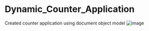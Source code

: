 # Dynamic_Counter_Application
Created counter application using document object model
![image](https://github.com/user-attachments/assets/ca574367-710d-4062-bf52-419ca98895b6)
